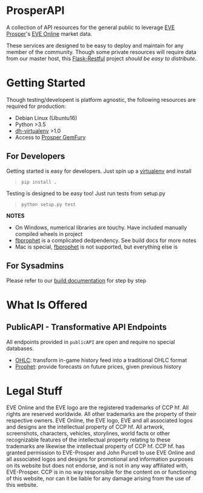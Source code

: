 # ProsperAPI
A collection of API resources for the general public to leverage [EVE Prosper](http://www.eveprosper.com/)'s [EVE Online](https://www.eveonline.com/) market data.

These services are designed to be easy to deploy and maintain for any member of the community.  Though some private resources will require data from our master host, this [Flask-Restful](https://flask-restful.readthedocs.io/en/0.3.5/) project _should be easy to distribute_.  

# Getting Started
Though testing/developent is platform agnostic, the following resources are required for production:

* Debian Linux (Ubuntu16)
* Python >3.5
* [dh-virtualenv](https://dh-virtualenv.readthedocs.io/en/1.0/) >1.0
* Access to [Prosper GemFury](https://repo.fury.io/lockefox/)

## For Developers
Getting started is easy for developers.  Just spin up a [virtualenv](https://python-docs.readthedocs.io/en/latest/dev/virtualenvs.html) and install
> `pip install .`

Testing is designed to be easy too!  Just run tests from setup.py
> `python setup.py test`

**NOTES**
* On Windows, numerical libraries are touchy.  Have included manually compiled wheels in project
* [fbprophet](https://github.com/facebookincubator/prophet) is a complicated dedpendency.  See build docs for more notes
* Mac is special, [fbprophet](https://github.com/facebookincubator/prophet) is not supported, but everything else is

## For Sysadmins
Please refer to our [build documentation](https://github.com/EVEprosper/ProsperAPI/blob/master/docs/build.md) for step by step

# What Is Offered
## PublicAPI - Transformative API Endpoints
All endpoints provided in `publicAPI` are open and require no special databases.  

* [OHLC](https://github.com/EVEprosper/ProsperAPI/blob/master/docs/crest_endpoint.md#ohlc): transform in-game history feed into a traditional OHLC format
* [Prophet](https://github.com/EVEprosper/ProsperAPI/blob/master/docs/crest_endpoint.md#prophet): provide forecasts on future prices, given previous history

# Legal Stuff
EVE Online and the EVE logo are the registered trademarks of CCP hf. All rights are reserved worldwide. All other trademarks are the property of their respective owners. EVE Online, the EVE logo, EVE and all associated logos and designs are the intellectual property of CCP hf. All artwork, screenshots, characters, vehicles, storylines, world facts or other recognizable features of the intellectual property relating to these trademarks are likewise the intellectual property of CCP hf. CCP hf. has granted permission to EVE-Prosper and John Purcell to use EVE Online and all associated logos and designs for promotional and information purposes on its website but does not endorse, and is not in any way affiliated with, EVE-Prosper. CCP is in no way responsible for the content on or functioning of this website, nor can it be liable for any damage arising from the use of this website.
